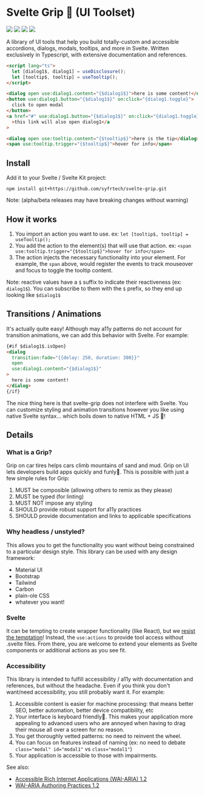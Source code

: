 # Svelte Grip 🤝 (UI Toolset)

[<img src="https://img.shields.io/github/v/tag/syfrtech/svelte-grip" />](https://github.com/syfrtech/svelte-grip/releases) [<img src="https://img.shields.io/github/languages/top/syfrtech/svelte-grip" />](https://github.com/syfrtech/svelte-grip/tree/master/src) [<img src="https://img.shields.io/github/package-json/dependency-version/syfrtech/svelte-grip/dev/svelte" />](#svelte) [<img src="https://img.shields.io/badge/W3C--WAI--ARIA-1.2-brightgreen" />](#accessibility)

A library of UI tools that help you build totally-custom and accessible accordions, dialogs, modals, tooltips, and more in Svelte. Written exclusively in Typescript, with extensive documentation and references.

```html
<script lang="ts">
  let [dialog1$, dialog1] = useDisclosure();
  let [tooltip$, tooltip] = useTooltip();
</script>

<dialog open use:dialog1.content="{$dialog1$}">here is some content!</dialog>
<button use:dialog1.button="{$dialog1$}" on:click="{dialog1.toggle}">
  click to open modal
</button>
<a href="#" use:dialog1.button="{$dialog1$}" on:click="{dialog1.toggle}"
  >this link will also open dialog1</a
>

<dialog open use:tooltip.content="{$tooltip$}">here is the tip</dialog>
<span use:tooltip.trigger="{$tooltip$}">hover for info</span>
```

## Install

Add it to your Svelte / Svelte Kit project:

`npm install git+https://github.com/syfrtech/svelte-grip.git `

Note: (alpha/beta releases may have breaking changes without warning)

## How it works

1. You import an action you want to use. ex: `let [tooltip$, tooltip] = useTooltip();`
2. You add the action to the element(s) that will use that action. ex: `<span use:tooltip.trigger="{$tooltip$}">hover for info</span>`
3. The action injects the necessary functionality into your element. For example, the `span` above, would register the events to track mouseover and focus to toggle the tooltip content.

Note: reactive values have a `$` suffix to indicate their reactiveness (ex: `dialog1$`). You can subscribe to them with the `$` prefix, so they end up looking like `$dialog1$`

## Transitions / Animations

It's actually quite easy! Although may a11y patterns do not account for transition animations, we can add this behavior with Svelte. For example:

```html
{#if $dialog1$.isOpen}
<dialog
  transition:fade="{{delay: 250, duration: 300}}"
  open
  use:dialog1.content="{$dialog1$}"
>
  here is some content!
</dialog>
{/if}
```

The nice thing here is that svelte-grip does not interfere with Svelte. You can customize styling and animation transitions however you like using native Svelte syntax... which boils down to native HTML + JS 🤩!

## Details

### What is a Grip?

Grip on car tires helps cars climb mountains of sand and mud. Grip on UI lets developers build apps quickly and funly🍻. This is possible with just a few simple rules for Grip:

1. MUST be composible (allowing others to remix as they please)
2. MUST be typed (for linting)
3. MUST NOT impose any styling
4. SHOULD provide robust support for a11y practices
5. SHOULD provide documentation and links to applicable specifications

### Why headless / unstyled?

This allows you to get the functionality you want without being constrained to a particular design style. This library can be used with any design framework:

- Material UI
- Bootstrap
- Tailwind
- Carbon
- plain-ole CSS
- whatever you want!

### Svelte

It can be tempting to create wrapper functionality (like React), but we [resist the temptation](https://betterprogramming.pub/practical-svelte-the-use-directive-60635671335f)! Instead, the `use:actions` to provide tool access without .svelte files. From there, you are welcome to extend your elements as Svelte components or additional actions as you see fit.

### Accessibility

This library is intended to fulfill accessibility / a11y with documentation and references, but without the headache. Even if you think you don't want/need accessibility, you still probably want it. For example:

1. Accessible content is easier for machine processing: that means better SEO, better automation, better device compatibility, etc
2. Your interface is keyboard friendly🎉. This makes your application more appealing to advanced users who are annoyed when having to drag their mouse all over a screen for no reason.
3. You get thoroughly vetted patterns: no need to reinvent the wheel.
4. You can focus on features instead of naming (ex: no need to debate `class="modal" id="modal1"` vs `class="modal1"`)
5. Your application is accessible to those with impairments.

See also:

- [Accessible Rich Internet Applications (WAI-ARIA) 1.2][wai-aria-1.2]
- [WAI-ARIA Authoring Practices 1.2][wai-aria-1.2-practices]

[wai-aria-1.2]: https://www.w3.org/TR/wai-aria-1.2/
[wai-aria-1.2-practices]: https://www.w3.org/TR/wai-aria-practices/
